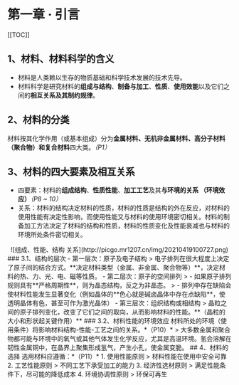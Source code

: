 # 第一章 · 引言  
[[TOC]]  
## 1、材料、材料科学的含义  
- 材料是人类赖以生存的物质基础和科学技术发展的技术先导。
- 材料科学是研究材料的**组成与结构**、**制备与加工**、**性质**、**使用效能**以及它们之间的**相互关系及其制约规律**。  
## 2、材料的分类  
材料按其化学作用（或基本组成）分为**金属材料、无机非金属材料、高分子材料（聚合物）**和**复合材料**四大类。*（P1）*  
## 3、材料的四大要素及相互关系  
- 四要素：材料的**组成结构**、**性质性能**、**加工工艺**及其**与环境的关系 （环境效应）***（P8 ~ 10）*    
- 关系：材料的结构决定材料的性质，材料的性质是结构的外在反应，对材料的使用性能有决定性影响，而使用性能又与材料的使用环境密切相关。材料的制备加工方法决定了材料的结构和性质，材料的性质变化及性能衰减也与材料的环境所处条件密切相关。
<div align=center>
![组成、性能、结构 关系](http://picgo.mr1207.cn/img/20210419100727.png) 
</div>
### 3.1、结构的层次
- 第一层次：原子及电子结构  
  > 电子排列在很大程度上决定了原子间的结合方式。**决定材料类型（金属、非金属、聚合物等）**，决定材料的热、力、光、电、磁等性质。  
- 第二层次：原子的空间排列  
  > - 如果原子排列规则具有**严格周期性**，则为晶态结构，反之为非晶态。
  > - 排列中存在缺陷会使材料性能发生显著变化（例如晶体的**色心就是碱卤晶体中存在点缺陷**，使透明晶体有色，甚至可作为激光晶体）
- 第三层次：组织结构或相结构
  > 晶粒之间的原子排列变化，改变了它们之间的取向，从而影响材料的性能。**（晶粒的大小和形状起关键作用）**
### 3.2、材料性能的环境效应
材料所处的环境（使用条件）将影响材料结构-性能-工艺之间的关系。*（P10）*  
> 大多数金属和聚合物都可能与环境中的氧气或其他气体发生化学反应，尤其是高温环境。氢会溶解在韧性金属铜中，在晶界上聚集形成氢气，产生小孔，使金属变脆。  
## 4、材料的选择
选用材料应遵循：*（P11）*
1. 使用性能原则
   > 材料性能在使用中安全可靠  
2. 工艺性能原则
   > 不同工艺下承受加工的能力
3. 经济性选材原则
   > 满足性能条件下，尽可能的降低成本
4. 环境协调性原则
   > 环保可再生
